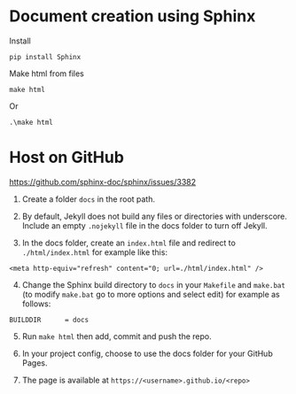 # Document creation using Sphinx

Install

```
pip install Sphinx
```

Make html from files 

```
make html
```
Or
```
.\make html
```


# Host on GitHub

https://github.com/sphinx-doc/sphinx/issues/3382

1. Create a folder `docs` in the root path.

2. By default, Jekyll does not build any files or directories with underscore. Include an empty `.nojekyll` file in the docs folder to turn off Jekyll.

3. In the docs folder, create an `index.html` file and redirect to `./html/index.html` for example like this:

```
<meta http-equiv="refresh" content="0; url=./html/index.html" />
```

4. Change the Sphinx build directory to `docs` in your `Makefile` and `make.bat` (to modify `make.bat` go to more options and select edit) for example as follows:

```
BUILDDIR      = docs
```

5. Run `make html` then add, commit and push the repo.

6. In your project config, choose to use the docs folder for your GitHub Pages.

7. The page is available at `https://<username>.github.io/<repo>`
